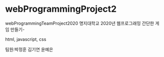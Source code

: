 # webProgrammingProject2
webProgrammingTeamProject2020
명지대학교 2020년 웹프로그래밍
간단한 게임 만들기-

html, javascript, css

팀원:박정훈 김기연 윤예은
